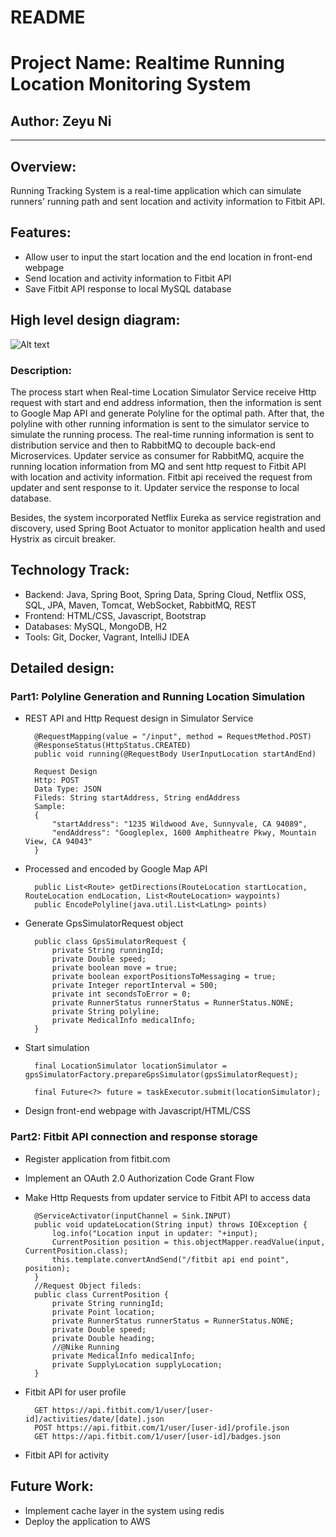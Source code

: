 # README #
# Project Name: Realtime Running Location Monitoring System
## Author: Zeyu Ni
----------
## Overview:
Running Tracking System is a real-time application which can simulate runners' running path and sent location and activity information to Fitbit API.

## Features:
* Allow user to input the start location and the end location in front-end webpage
* Send location and activity information to Fitbit API
* Save Fitbit API response to local MySQL database

## High level design diagram:

![Alt text](https://bytebucket.org/zeyuni/realtimerunninglocationmonitoringsystem/raw/a2946ed8501638c3b5017bdc666b732af6cfff59/demoPictures/SystemDesign.png?token=3af37fa1b11a9b062221408411f8c6b2312c075b)

### Description:  
The process start when Real-time Location Simulator Service receive Http request with start and end address information, then the information is sent to Google Map API and generate Polyline for the optimal path. After that, the polyline with other running information is sent to the simulator service to simulate the running process. The real-time running information is sent to distribution service and then to RabbitMQ to decouple back-end Microservices. Updater service as consumer for RabbitMQ, acquire the running location information from MQ and sent http request to Fitbit API with location and activity information. Fitbit api received the request from updater and sent response to it. Updater service the response to local database.  

Besides, the system incorporated Netflix Eureka as service registration and discovery, used Spring Boot Actuator to monitor application health and used Hystrix as circuit breaker.

## Technology Track:  
* Backend: Java, Spring Boot, Spring Data, Spring Cloud, Netflix OSS, SQL, JPA, Maven, Tomcat, WebSocket, RabbitMQ, REST
* Frontend: HTML/CSS, Javascript, Bootstrap
* Databases: MySQL, MongoDB, H2
* Tools: Git, Docker, Vagrant, IntelliJ IDEA

## Detailed design:
### Part1: Polyline Generation and Running Location Simulation
* REST API and Http Request design in Simulator Service 
    
        @RequestMapping(value = "/input", method = RequestMethod.POST)
        @ResponseStatus(HttpStatus.CREATED)
        public void running(@RequestBody UserInputLocation startAndEnd) 
        
        Request Design
        Http: POST
        Data Type: JSON
        Fileds: String startAddress, String endAddress
        Sample:
        {
            "startAddress": "1235 Wildwood Ave, Sunnyvale, CA 94089",
            "endAddress": "Googleplex, 1600 Amphitheatre Pkwy, Mountain View, CA 94043"
        }
    
* Processed and encoded by Google Map API  

        public List<Route> getDirections(RouteLocation startLocation, RouteLocation endLocation, List<RouteLocation> waypoints)
        public EncodePolyline(java.util.List<LatLng> points)    
        
* Generate GpsSimulatorRequest object 

        public class GpsSimulatorRequest {
            private String runningId;
            private Double speed;
            private boolean move = true;
            private boolean exportPositionsToMessaging = true;
            private Integer reportInterval = 500;
            private int secondsToError = 0;
            private RunnerStatus runnerStatus = RunnerStatus.NONE;
            private String polyline;
            private MedicalInfo medicalInfo;  
        }    

* Start simulation 

        final LocationSimulator locationSimulator = gpsSimulatorFactory.prepareGpsSimulator(gpsSimulatorRequest);
        
        final Future<?> future = taskExecutor.submit(locationSimulator);

* Design front-end webpage with Javascript/HTML/CSS
        
### Part2: Fitbit API connection and response storage
* Register application from fitbit.com

* Implement an OAuth 2.0 Authorization Code Grant Flow

* Make Http Requests from updater service to Fitbit API to access data
    
        @ServiceActivator(inputChannel = Sink.INPUT)
        public void updateLocation(String input) throws IOException {
            log.info("Location input in updater: "+input);
            CurrentPosition position = this.objectMapper.readValue(input, CurrentPosition.class);
            this.template.convertAndSend("/fitbit api end point", position);
        }
        //Request Object fileds:
        public class CurrentPosition {
            private String runningId;
            private Point location;
            private RunnerStatus runnerStatus = RunnerStatus.NONE;
            private Double speed;
            private Double heading;
            //@Nike Running
            private MedicalInfo medicalInfo;
            private SupplyLocation supplyLocation;
        }    

* Fitbit API for user profile  
        
        GET https://api.fitbit.com/1/user/[user-id]/activities/date/[date].json
        POST https://api.fitbit.com/1/user/[user-id]/profile.json
        GET https://api.fitbit.com/1/user/[user-id]/badges.json

* Fitbit API for activity
	

## Future Work:
* Implement cache layer in the system using redis
* Deploy the application to AWS
